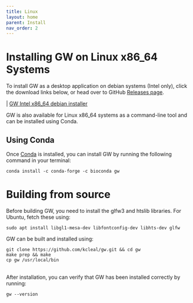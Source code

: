 ```yaml
---
title: Linux
layout: home
parent: Install
nav_order: 2
---
```


# Installing GW on Linux x86_64 Systems

To install GW as a desktop application on debian systems (Intel only),
click the download links below, or head over to GitHub [Releases page](https://github.com/kcleal/gw/releases).

|  [GW Intel x86_64 debian installer](https://github.com/kcleal/gw/releases/download/v0.9.1/gw_0.9.1_amd64.deb)


GW is also available for Linux x86_64 systems as a command-line tool and can be installed using Conda.

## Using Conda

Once [Conda](https://docs.conda.io/projects/miniconda/en/latest/miniconda-other-installer-links.html) is installed, 
you can install GW by running the following command in your terminal:

```shell
conda install -c conda-forge -c bioconda gw
```


# Building from source

Before building GW, you need to install the glfw3 and htslib libraries.
For Ubuntu, fetch these using:

```shell
sudo apt install libgl1-mesa-dev libfontconfig-dev libhts-dev glfw
```

GW can be built and installed using:
```shell
git clone https://github.com/kcleal/gw.git && cd gw
make prep && make
cp gw /usr/local/bin
```

<br>
After installation, you can verify that GW has been installed correctly by running:

```shell
gw --version
```